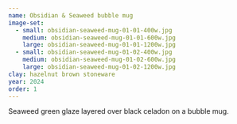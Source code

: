 ```yaml
---
name: Obsidian & Seaweed bubble mug
image-set:
  - small: obsidian-seaweed-mug-01-01-400w.jpg
    medium: obsidian-seaweed-mug-01-01-600w.jpg
    large: obsidian-seaweed-mug-01-01-1200w.jpg
  - small: obsidian-seaweed-mug-01-02-400w.jpg
    medium: obsidian-seaweed-mug-01-02-600w.jpg
    large: obsidian-seaweed-mug-01-02-1200w.jpg
clay: hazelnut brown stoneware
year: 2024
order: 1
---
```


Seaweed green glaze layered over black celadon on a bubble mug.